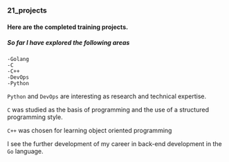 ### 21_projects

#### Here are the completed training projects.
##### So far I have explored the following areas

	-Golang
	-C
	-C++
	-DevOps
	-Python

`Python` and `DevOps` are interesting as research and technical expertise.

`C` was studied as the basis of programming and the use of a structured programming style.

`C++` was chosen for learning object oriented programming

I see the further development of my career in back-end development in the `Go` language.
